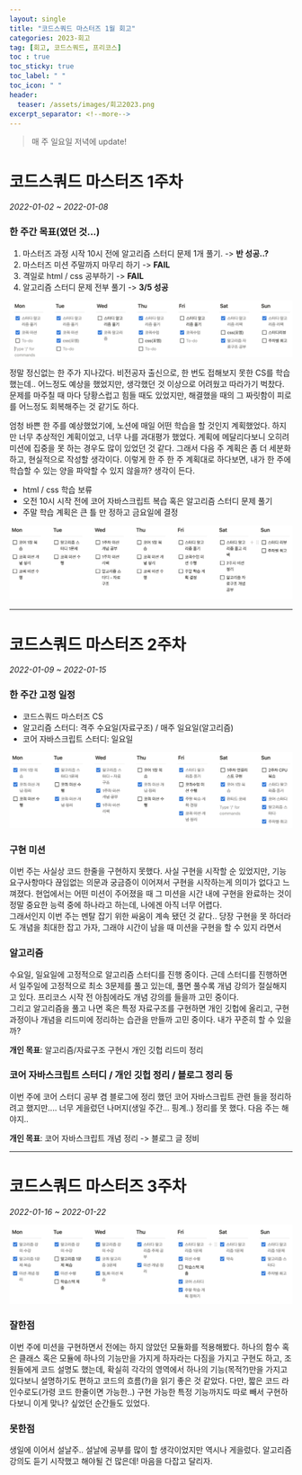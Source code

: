 ```yaml
---
layout: single
title: "코드스쿼드 마스터즈 1월 회고"
categories: 2023-회고
tag: [회고, 코드스쿼드, 프리코스]
toc : true
toc_sticky: true
toc_label: " "
toc_icon: " " 
header:
  teaser: /assets/images/회고2023.png
excerpt_separator: <!--more-->
---
```


> 매 주 일요일 저녁에 update!

# 코드스쿼드 마스터즈 1주차

*2022-01-02 ~ 2022-01-08*

### 한 주간 목표(였던 것...)

1. 마스터즈 과정 시작 10시 전에 알고리즘 스터디 문제 1개 풀기. -> **반 성공..?**
2. 마스터즈 미션 주말까지 마무리 하기 -> **FAIL**
3. 격일로 html / css 공부하기 -> **FAIL**
4. 알고리즘 스터디 문제 전부 풀기 -> **3/5 성공**

![1월 1주차](https://github.com/sjuhan123/TIL/blob/master/assets/images/1%EC%9B%941%EC%A3%BC%EC%B0%A8.png?raw=true)

정말 정신없는 한 주가 지나갔다. 비전공자 출신으로, 한 번도 접해보지 못한 CS를 학습했는데.. 어느정도 예상을 했었지만, 생각했던 것 이상으로 어려웠고 따라가기 벅찼다. 문제를 마주칠 때 마다 당황스럽고 힘들 때도 있었지만, 해결했을 때의 그 짜릿함이 피로를 어느정도 회복해주는 것 같기도 하다.
  
엄청 바쁜 한 주를 예상했었기에, 노션에 매일 어떤 학습을 할 것인지 계획했었다. 하지만 너무 추상적인 계획이었고, 너무 나를 과대평가 했었다. 계획에 메달리다보니 오히려 미션에 집중을 못 하는 경우도 많이 있었던 것 같다. 그래서 다음 주 계획은 좀 더 세분화하고, 현실적으로 작성할 생각이다. 이렇게 한 주 한 주 계획대로 하다보면, 내가 한 주에 학습할 수 있는 양을 파악할 수 있지 않을까? 생각이 든다.  

- html / css 학습 보류
- 오전 10시 시작 전에 코어 자바스크립트 복습 혹은 알고리즘 스터디 문제 풀기
- 주말 학습 계획은 큰 틀 만 정하고 금요일에 결정

![1월 2주차 목표](https://github.com/sjuhan123/TIL/blob/master/assets/images/1%EC%9B%942%EC%A3%BC%EC%B0%A8%EB%AA%A9%ED%91%9C.png?raw=true)

---

# 코드스쿼드 마스터즈 2주차

*2022-01-09 ~ 2022-01-15*

### 한 주간 고정 일정

- 코드스쿼드 마스터즈 CS
- 알고리즘 스터디: 격주 수요일(자료구조) / 매주 일요일(알고리즘)
- 코어 자바스크립트 스터디: 일요일

![1월 2주차](https://github.com/sjuhan123/TIL/blob/master/assets/images/1%EC%9B%94%202%EC%A3%BC%EC%B0%A8.png?raw=true)

### 구현 미션

이번 주는 사실상 코드 한줄을 구현하지 못했다. 사실 구현을 시작할 순 있었지만, 기능 요구사항마다 끊임없는 의문과 궁금증이 이어져서 구현을 시작하는게 의미가 없다고 느껴졌다. 현업에서는 어떤 미션이 주어졌을 때 그 미션을 시간 내에 구현을 완료하는 것이 정말 중요한 능력 중에 하나라고 하는데, 나에겐 아직 너무 어렵다.  
그래서인지 이번 주는 멘탈 잡기 위한 싸움이 계속 됐던 것 같다.. 당장 구현을 못 하더라도 개념을 최대한 잡고 가자, 그래야 시간이 남을 때 미션을 구현을 할 수 있지 라면서

### 알고리즘

수요일, 일요일에 고정적으로 알고리즘 스터디를 진행 중이다. 근데 스터디를 진행하면서 일주일에 고정적으로 최소 3문제를 풀고 있는데, 풀면 풀수록 개념 강의가 절실해지고 있다. 프리코스 시작 전 아침에라도 개념 강의를 들을까 고민 중이다.  
그리고 알고리즘을 풀고 나면 혹은 특정 자료구조를 구현하면 개인 깃헙에 올리고, 구현 과정이나 개념을 리드미에 정리하는 습관을 만들까 고민 중이다. 내가 꾸준히 할 수 있을까?
  
<b>개인 목표</b>: 알고리즘/자료구조 구현시 개인 깃헙 리드미 정리

### 코어 자바스크립트 스터디 / 개인 깃헙 정리 / 블로그 정리 등

이번 주에 코어 스터디 공부 겸 블로그에 정리 했던 코어 자바스크립트 관련 들을 정리하려고 했지만.... 너무 게을렀던 나머지(생일 주간... 핑계..) 정리를 못 했다. 다음 주는 해야지..
  
<b>개인 목표</b>: 코어 자바스크립트 개념 정리 -> 블로그 글 정비

---

# 코드스쿼드 마스터즈 3주차

*2022-01-16 ~ 2022-01-22*

![1월 3주차](https://github.com/sjuhan123/TIL/blob/master/assets/images/1%EC%9B%94%203%EC%A3%BC%EC%B0%A8.png?raw=true)

### 잘한점

이번 주에 미션을 구현하면서 전에는 하지 않았던 모듈화를 적용해봤다. 하나의 함수 혹은 클래스 혹은 모듈에 하나의 기능만을 가지게 하자라는 다짐을 가지고 구현도 하고, 조원들에게 코드 설명도 했는데, 확실히 각각의 영역에서 하나의 기능(목적?)만을 가지고 있다보니 설명하기도 편하고 코드의 흐름(?)을 읽기 좋은 것 같았다. 다만, 짧은 코드 라인수로도(가령 코드 한줄이면 가능한..) 구현 가능한 특정 기능까지도 따로 빼서 구현하다보니 이게 맞나? 싶었던 순간들도 있었다.  

### 못한점

생일에 이어서 설날주.. 설날에 공부를 많이 할 생각이었지만 역시나 게을렀다. 알고리즘 강의도 듣기 시작했고 해야될 건 많은데! 마음을 다잡고 달리자.


<!--more-->